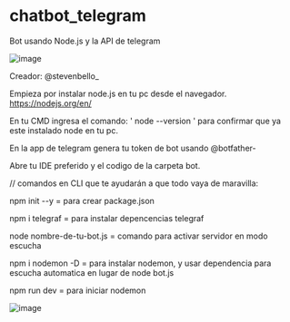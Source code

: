 # chatbot_telegram
Bot usando Node.js y la API de telegram

![image](https://user-images.githubusercontent.com/91923931/136706465-1922c417-bfd6-4764-ba1e-8321730ca29b.png)

Creador: @stevenbello_

Empieza por instalar node.js en tu pc desde el navegador.
https://nodejs.org/en/

En tu CMD ingresa el comando: ' node --version ' para confirmar que ya este instalado node en tu pc.

En la app de telegram genera tu token de bot usando @botfather-

Abre tu IDE preferido y el codigo de la carpeta bot.

// comandos en CLI que te ayudarán a que todo vaya de maravilla: 

npm init --y = para crear package.json

npm i telegraf = para instalar depencencias telegraf

node nombre-de-tu-bot.js = comando para activar servidor en modo escucha

npm i nodemon -D = para instalar nodemon, y usar dependencia para escucha automatica en lugar de node bot.js

npm run dev = para iniciar nodemon

![image](https://user-images.githubusercontent.com/91923931/136706423-1679900e-23a6-4730-85d0-047f71fcc194.png)

